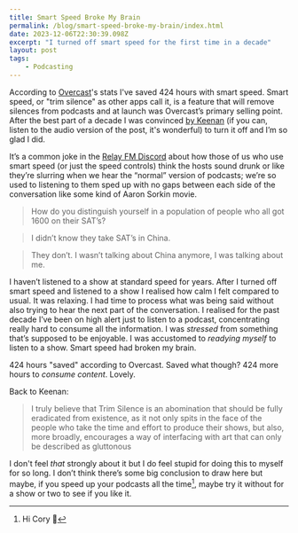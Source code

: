 ```yaml
---
title: Smart Speed Broke My Brain
permalink: /blog/smart-speed-broke-my-brain/index.html
date: 2023-12-06T22:30:39.098Z
excerpt: "I turned off smart speed for the first time in a decade"
layout: post
tags:
    - Podcasting
---
```


According to [Overcast](https://overcast.fm/)'s stats I've saved 424 hours with smart speed. Smart speed, or "trim silence" as other apps call it, is a feature that will remove silences from podcasts and at launch was Overcast’s primary selling point. After the best part of a decade I was convinced [by Keenan](https://gkeenan.co/avgb/hot-take-its-okay-if-we-dont-consume-all-of-the-worlds-information-before-we-die) (if you can, listen to the audio version of the post, it's wonderful) to turn it off and I’m so glad I did. 

It’s a common joke in the [Relay FM Discord](https://www.relay.fm/membership) about how those of us who use smart speed (or just the speed controls) think the hosts sound drunk or like they’re slurring when we hear the “normal” version of podcasts; we’re so used to listening to them sped up with no gaps between each side of the conversation like some kind of Aaron Sorkin movie. 

> How do you distinguish yourself in a population of people who all got 1600 on their SAT’s?

> I didn’t know they take SAT’s in China.

> They don’t. I wasn’t talking about China anymore, I was talking about me.

I haven’t listened to a show at standard speed for years. After I turned off smart speed and listened to a show I realised how calm I felt compared to usual. It was relaxing. I had time to process what was being said without also trying to hear the next part of the conversation. I realised for the past decade I’ve been on high alert just to listen to a podcast, concentrating really hard to consume all the information. I was _stressed_ from something that’s supposed to be enjoyable. I was accustomed to _readying myself_ to listen to a show. Smart speed had broken my brain.

424 hours "saved" according to Overcast. Saved what though? 424 more hours to _consume content_. Lovely.

Back to Keenan:

>  I truly believe that Trim Silence is an abomination that should be fully eradicated from existence, as it not only spits in the face of the people who take the time and effort to produce their shows, but also, more broadly, encourages a way of interfacing with art that can only be described as gluttonous

I don't feel _that_ strongly about it but I do feel stupid for doing this to myself for so long. I don’t think there’s some big conclusion to draw here but maybe, if you speed up your podcasts all the time[^1], maybe try it without for a show or two to see if you like it. 

[^1]: Hi Cory 👋 
